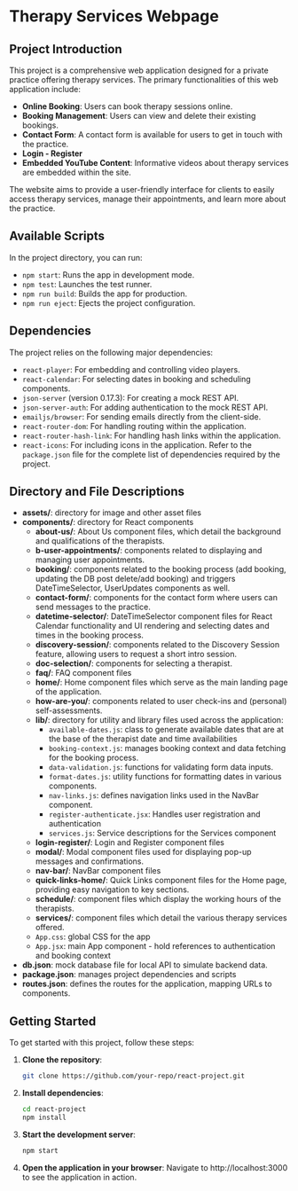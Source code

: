 # Therapy Services Webpage

## Project Introduction
This project is a comprehensive web application designed for a private practice offering therapy services. The primary functionalities of this web application include:

- **Online Booking**: Users can book therapy sessions online.
- **Booking Management**: Users can view and delete their existing bookings.
- **Contact Form**: A contact form is available for users to get in touch with the practice.
- **Login - Register**
- **Embedded YouTube Content**: Informative videos about therapy services are embedded within the site.

The website aims to provide a user-friendly interface for clients to easily access therapy services, manage their appointments, and learn more about the practice.

## Available Scripts
In the project directory, you can run:

- `npm start`: Runs the app in development mode.
- `npm test`: Launches the test runner.
- `npm run build`: Builds the app for production.
- `npm run eject`: Ejects the project configuration.

## Dependencies
The project relies on the following major dependencies:
- `react-player`: For embedding and controlling video players.
- `react-calendar`: For selecting dates in booking and scheduling components.
- `json-server` (version 0.17.3): For creating a mock REST API.
- `json-server-auth`: For adding authentication to the mock REST API.
- `emailjs/browser`: For sending emails directly from the client-side.
- `react-router-dom`: For handling routing within the application.
- `react-router-hash-link`: For handling hash links within the application.
- `react-icons`: For including icons in the application.
Refer to the `package.json` file for the complete list of dependencies required by the project.

## Directory and File Descriptions
- **assets/**: directory for image and other asset files
- **components/**: directory for React components
  - **about-us/**: About Us component files, which detail the background and qualifications of the therapists.
  - **b-user-appointments/**: components related to displaying and managing user appointments.
  - **booking/**: components related to the booking process (add booking, updating the DB post delete/add booking) and triggers DateTimeSelector, UserUpdates components as well.
  - **contact-form/**: components for the contact form where users can send messages to the practice.
  - **datetime-selector/**: DateTimeSelector component files for React Calendar functionality and UI rendering and selecting dates and times in the booking process.
  - **discovery-session/**: components related to the Discovery Session feature, allowing users to request a short intro session.
  - **doc-selection/**: components for selecting a therapist.
  - **faq/**: FAQ component files
  - **home/**: Home component files which serve as the main landing page of the application.
  - **how-are-you/**: components related to user check-ins and (personal) self-assessments.
  - **lib/**: directory for utility and library files used across the application:
    - `available-dates.js`: class to generate available dates that are at the base of the therapist date and time availabilities
    - `booking-context.js`: manages booking context and data fetching for the booking process.
    - `data-validation.js`: functions for validating form data inputs.
    - `format-dates.js`: utility functions for formatting dates in various components.
    - `nav-links.js`: defines navigation links used in the NavBar component.
    - `register-authenticate.jsx`: Handles user registration and authentication
    - `services.js`: Service descriptions for the Services component
  - **login-register/**: Login and Register component files
  - **modal/**: Modal component files used for displaying pop-up messages and confirmations.
  - **nav-bar/**: NavBar component files
  - **quick-links-home/**: Quick Links component files for the Home page, providing easy navigation to key sections.
  - **schedule/**: component files which display the working hours of the therapists.
  - **services/**: component files which detail the various therapy services offered.
  - `App.css`: global CSS for the app
  - `App.jsx`: main App component - hold references to authentication and booking context
- **db.json**: mock database file for local API to simulate backend data.
- **package.json**: manages project dependencies and scripts
- **routes.json**: defines the routes for the application, mapping URLs to components.

## Getting Started
To get started with this project, follow these steps:

1. **Clone the repository**:
   ```sh
   git clone https://github.com/your-repo/react-project.git
   ```
2. **Install dependencies**:
   ```sh
   cd react-project
   npm install
   ```
3. **Start the development server**:
   ```sh
   npm start
   ```
4. **Open the application in your browser**:
   Navigate to http://localhost:3000 to see the application in action.



